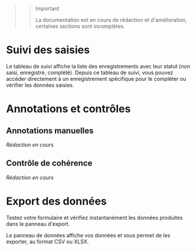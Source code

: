 >>> [!IMPORTANT]
>>> La documentation est en cours de rédaction et d'amélioration, certaines sections sont incomplètes.

# Suivi des saisies

Le tableau de suivi affiche la liste des enregistrements avec leur statut (non saisi, enregistré, complété). Depuis ce tableau de suivi, vous pouvez accéder directement à un enregistrement spécifique pour le compléter ou vérifier les données saisies.

# Annotations et contrôles

## Annotations manuelles

*Rédaction en cours*

## Contrôle de cohérence

*Rédaction en cours*

# Export des données

Testez votre formulaire et vérifiez instantanément les données produites dans le panneau d'export.

Le panneau de données affiche vos données et vous permet de les exporter, au format CSV ou XLSX.
